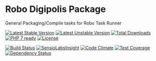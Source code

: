 # Robo Digipolis Package

General Packaging/Compile tasks for Robo Task Runner

[![Latest Stable Version](https://poser.pugx.org/digipolisgent/robo-digipolis-package/v/stable)](https://packagist.org/packages/digipolisgent/robo-digipolis-package)
[![Latest Unstable Version](https://poser.pugx.org/digipolisgent/robo-digipolis-package/v/unstable)](https://packagist.org/packages/digipolisgent/robo-digipolis-package)
[![Total Downloads](https://poser.pugx.org/digipolisgent/robo-digipolis-package/downloads)](https://packagist.org/packages/digipolisgent/robo-digipolis-package)
[![PHP 7 ready](http://php7ready.timesplinter.ch/digipolisgent/robo-drupal-package/develop/badge.svg)](https://travis-ci.org/digipolisgent/robo-drupal-package)
[![License](https://poser.pugx.org/digipolisgent/robo-digipolis-package/license)](https://packagist.org/packages/digipolisgent/robo-digipolis-package)

[![Build Status](https://travis-ci.org/digipolisgent/robo-digipolis-package.svg?branch=develop)](https://travis-ci.org/digipolisgent/robo-digipolis-package)
[![SensioLabsInsight](https://insight.sensiolabs.com/projects/1f156f4e-6537-46ae-a946-dec578631d95/mini.png)](https://insight.sensiolabs.com/projects/1f156f4e-6537-46ae-a946-dec578631d95)
[![Code Climate](https://codeclimate.com/github/digipolisgent/robo-digipolis-package/badges/gpa.svg)](https://codeclimate.com/github/digipolisgent/robo-digipolis-package)
[![Test Coverage](https://codeclimate.com/github/digipolisgent/robo-digipolis-package/badges/coverage.svg)](https://codeclimate.com/github/digipolisgent/robo-digipolis-package/coverage)
[![Dependency Status](https://www.versioneye.com/user/projects/588617eab194d40039c906dd/badge.svg?style=flat-square)](https://www.versioneye.com/user/projects/588617eab194d40039c906dd)
